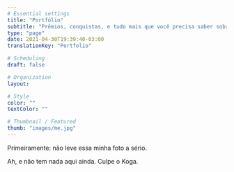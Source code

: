```yaml
---
# Essential settings
title: "Portfólio"
subtitle: "Prêmios, conquistas, e tudo mais que você precisa saber sobre mim"
type: "page"
date: 2021-04-30T19:39:40-03:00
translationKey: "Portfolio"

# Scheduling
draft: false

# Organization
layout:

# Style
color: ""
textColor: ""

# Thumbnail / Featured
thumb: "images/me.jpg"
---
```


Primeiramente: não leve essa minha foto a sério.

Ah, e não tem nada aqui ainda. Culpe o Koga.